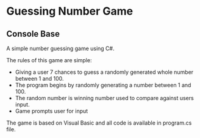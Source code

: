 # Guessing Number Game
## Console Base

A simple number guessing game using C#. 

The rules of this game are simple:
 - Giving a user 7 chances to guess a randomly generated whole number between 1 and 100.
 - The program begins by randomly generating a number between 1 and 100.
 - The random number is winning number used to compare against users input.
 - Game prompts user for input

The game is based on Visual Basic and all code is available in program.cs file.

